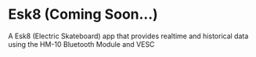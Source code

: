 # Esk8 (Coming Soon...)
A Esk8 (Electric Skateboard) app that provides realtime and historical data using the HM-10 Bluetooth Module and VESC
